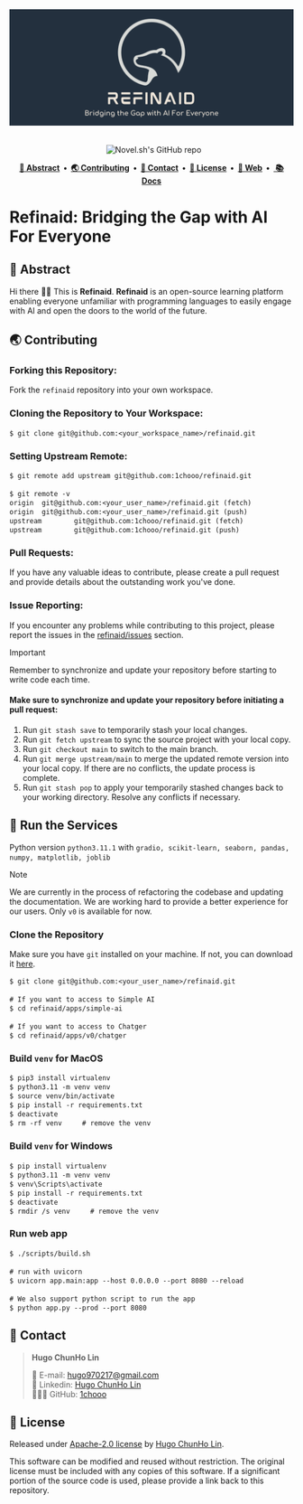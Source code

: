 <a href="https://1chooo.com">
  <img alt="Refinaid Source Code" src="./.github/banner-thin.png">
</a>

<br />
<br />

<p align="center">
  <img alt="" src="https://img.shields.io/pypi/pyversions/gradio.svg?style=for-the-badge&labelColor=000" />
  <img alt="" src="https://img.shields.io/github/license/1chooo/refinaid?style=for-the-badge&labelColor=000" />
  <img src="https://img.shields.io/github/stars/1chooo/refinaid?style=for-the-badge&labelColor=000" alt="Novel.sh's GitHub repo" />
</p>

<p align="center">
  <strong>
    <a href="#-abstract">📍 Abstract</a>&nbsp;&nbsp;&bull;&nbsp;&nbsp;<a href="#-contributing">🌏 Contributing</a>&nbsp;&nbsp;&bull;&nbsp;&nbsp;<a href="#-contact">📲 Contact</a>&nbsp;&nbsp;&bull;&nbsp;&nbsp;<a href="#-license">🪪 License</a>&nbsp;&nbsp;&bull;&nbsp;&nbsp;<a href="https://refinaid.vercel.app/">🐻 Web</a>&nbsp;&nbsp;&bull;&nbsp;&nbsp;<a href="https://refinaid-docs.vercel.app/"> 📚 Docs</a>
  </strong>
</p>


# Refinaid: Bridging the Gap with AI For Everyone

## 📍 Abstract

Hi there 👋🏻 This is **Refinaid**. **Refinaid** is an open-source learning platform enabling everyone unfamiliar with programming languages to easily engage with AI and open the doors to the world of the future.

## 🌏 Contributing

### Forking this Repository:

Fork the `refinaid` repository into your own workspace.

### Cloning the Repository to Your Workspace:

```shell
$ git clone git@github.com:<your_workspace_name>/refinaid.git
```

### Setting Upstream Remote:

```shell
$ git remote add upstream git@github.com:1chooo/refinaid.git

$ git remote -v
origin  git@github.com:<your_user_name>/refinaid.git (fetch)
origin  git@github.com:<your_user_name>/refinaid.git (push)
upstream        git@github.com:1chooo/refinaid.git (fetch)
upstream        git@github.com:1chooo/refinaid.git (push)
```
### Pull Requests:

If you have any valuable ideas to contribute, please create a pull request and provide details about the outstanding work you've done.

### Issue Reporting:

If you encounter any problems while contributing to this project, please report the issues in the [refinaid/issues](https://github.com/1chooo/refinaid/issues) section.

> [!IMPORTANT]  
> Remember to synchronize and update your repository before starting to write code each time.
> #### Make sure to synchronize and update your repository before initiating a pull request:
> 1. Run `git stash save` to temporarily stash your local changes.
> 2. Run `git fetch upstream` to sync the source project with your local copy.
> 3. Run `git checkout main` to switch to the main branch.
> 4. Run `git merge upstream/main` to merge the updated remote version into your local copy. If there are no conflicts, the update process is complete.
> 5. Run `git stash pop` to apply your temporarily stashed changes back to your working directory. Resolve any conflicts if necessary.

## 🤖 Run the Services

Python version `python3.11.1` with `gradio, scikit-learn, seaborn, pandas, numpy, matplotlib, joblib`

> [!NOTE]
> We are currently in the process of refactoring the codebase and updating the documentation. We are working hard to provide a better experience for our users. Only `v0` is available for now.

### Clone the Repository

Make sure you have `git` installed on your machine. If not, you can download it [here](https://git-scm.com/downloads).


```shell
$ git clone git@github.com:<your_user_name>/refinaid.git

# If you want to access to Simple AI
$ cd refinaid/apps/simple-ai

# If you want to access to Chatger
$ cd refinaid/apps/v0/chatger
```


### Build `venv` for **MacOS**

```shell
$ pip3 install virtualenv
$ python3.11 -m venv venv
$ source venv/bin/activate
$ pip install -r requirements.txt
$ deactivate
$ rm -rf venv     # remove the venv
```

### Build `venv` for Windows
```shell
$ pip install virtualenv
$ python3.11 -m venv venv
$ venv\Scripts\activate
$ pip install -r requirements.txt
$ deactivate
$ rmdir /s venv     # remove the venv
```

### Run web app
```shell
$ ./scripts/build.sh

# run with uvicorn
$ uvicorn app.main:app --host 0.0.0.0 --port 8080 --reload

# We also support python script to run the app
$ python app.py --prod --port 8080
```

## 📲 Contact

> **Hugo ChunHo Lin**
> 
> <aside>
>   📩 E-mail: <a href="mailto:hugo970217@gmail.com">hugo970217@gmail.com</a>
> <br>
>   🧳 Linkedin: <a href="https://www.linkedin.com/in/1chooo/">Hugo ChunHo Lin</a>
> <br>
>   👨🏻‍💻 GitHub: <a href="https://github.com/1chooo">1chooo</a>
>    
> </aside>

## 🪪 License

Released under [Apache-2.0 license](./LICENSE) by [Hugo ChunHo Lin](https://github.com/1chooo).

This software can be modified and reused without restriction.
The original license must be included with any copies of this software.
If a significant portion of the source code is used, please provide a link back to this repository.
